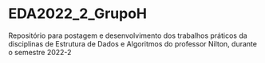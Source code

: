 # EDA2022_2_GrupoH
Repositório para postagem e desenvolvimento dos trabalhos práticos da disciplinas de Estrutura de Dados e Algoritmos do professor Nilton, durante o semestre 2022-2

